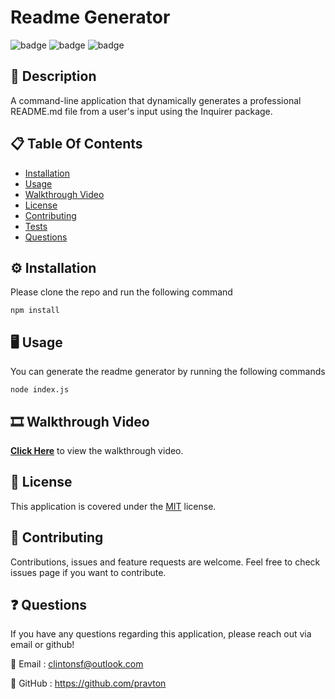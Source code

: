 # Readme Generator
![badge](https://img.shields.io/badge/licence-MIT-green) ![badge](https://img.shields.io/badge/-Javascript-red) ![badge](https://img.shields.io/badge/-Node.js-red) 

## 📜 Description
A command-line application that dynamically generates a professional README.md file from a user's input using the Inquirer package.

## 📋 Table Of Contents

- [Installation](#%EF%B8%8F-installation)
- [Usage](#%EF%B8%8F-usage)
- [Walkthrough Video](#%EF%B8%8F-walkthrough-video)
- [License](#-license)
- [Contributing](#-contributing)
- [Tests](#-tests)
- [Questions](#-questions)
  

## ⚙️ Installation

Please clone the repo and run the following command

```
npm install
```


## 🖥️ Usage

You can generate the readme generator by running the following commands 

```
node index.js
```

## 🎞️ Walkthrough Video

[**Click Here**](#) to view the walkthrough video.


## 📝 License

This application is covered under the [MIT](https://choosealicense.com/licenses/mit/) license.


## 🤝 Contributing

Contributions, issues and feature requests are welcome. Feel free to check issues page if you want to contribute.


## ❓ Questions

If you have any questions regarding this application, please reach out via email or github!

📧 Email : clintonsf@outlook.com

🤖 GitHub : https://github.com/pravton
